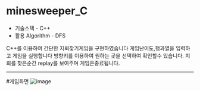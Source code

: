 # minesweeper_C 
- 기술스택 - C++
- 활용 Algorithm - DFS


C++를 이용하여 간단한 지뢰찾기게임을 구현하였습니다
게임난이도,행과열을 입력하고 게임을 실행합니다
방향키를 이용하여 원하는 곳을 선택하여 확인할수 있습니다.
지뢰를 찾은순간 replay를 보여주며 게임은종료됩니다.



---
#게임화면
![image](https://user-images.githubusercontent.com/78923992/156124256-3f74f116-829a-4b94-9537-f1e3df80bcd6.png)
